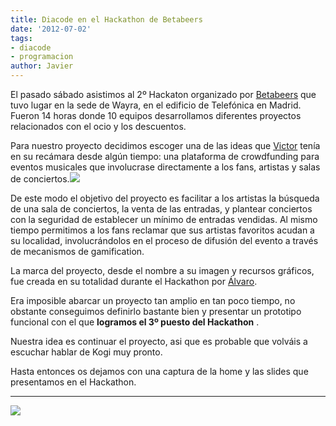 ```yaml
---
title: Diacode en el Hackathon de Betabeers
date: '2012-07-02'
tags:
- diacode
- programacion
author: Javier
---
```


El pasado sábado asistimos al 2º Hackaton organizado por 
[Betabeers](http://betabeers.com) que tuvo lugar en la sede de Wayra, en el edificio de Telefónica en Madrid. Fueron 14 horas donde 10 equipos desarrollamos diferentes proyectos relacionados con el ocio y los descuentos.

Para nuestro proyecto decidimos escoger una de las ideas que 
[Victor](http://twitter.com/hopsor) tenía en su recámara desde algún tiempo: una plataforma de 
crowdfunding para eventos musicales que involucrase directamente a los fans, artistas y salas de conciertos.![](http://blog.diacode.com/wp-content/uploads/2012/07/205387_439547692733743_1216996127_n.jpeg)


De este modo el objetivo del proyecto es facilitar a los artistas la búsqueda de una sala de conciertos, la venta de las entradas, y plantear conciertos con la seguridad de establecer un mínimo de entradas vendidas. Al mismo tiempo permitimos a los fans reclamar que sus artistas favoritos acudan a su localidad, involucrándolos en el proceso de difusión del evento a través de mecanismos de 
gamification.

La marca del proyecto, desde el nombre a su imagen y recursos gráficos, fue creada en su totalidad durante el Hackathon por 
[Álvaro](http://twitter.com/alvaroyuste).

Era imposible abarcar un proyecto tan amplio en tan poco tiempo, no obstante conseguimos definirlo bastante bien y presentar un prototipo funcional con el que 
**logramos el 3º puesto del Hackathon**
.

Nuestra idea es continuar el proyecto, asi que es probable que volváis a escuchar hablar de Kogi muy pronto.

Hasta entonces os dejamos con una captura de la home y las 
slides que presentamos en el Hackathon.




****


[![](http://blog.diacode.com/wp-content/uploads/2012/07/kogi_home.jpg)](http://blog.diacode.com/wp-content/uploads/2012/07/kogi_home.jpg)
